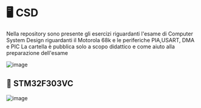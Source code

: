 # 🖥️ CSD
Nella repository sono presente gli esercizi riguardanti l'esame di Computer System Design riguardanti il Motorola 68k e le periferiche PIA,USART, DMA e PIC
La cartella è pubblica solo a scopo didattico e come aiuto alla preparazione dell'esame

![image](https://user-images.githubusercontent.com/72261684/236501619-50094840-6ebe-4e10-8780-a8a6992f52a3.png)

## 🤖 STM32F303VC
![image](https://github.com/lorenz-espos/csd/assets/72261684/07b3f46e-1d18-43ae-aa2e-c6a16c0d879e)
